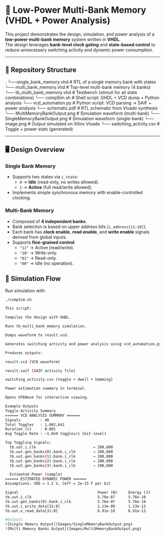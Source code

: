 # 🔋 Low-Power Multi-Bank Memory (VHDL + Power Analysis)
This project demonstrates the design, simulation, and power analysis of a **low-power multi-bank memory** system written in **VHDL**.  
The design leverages **bank-level clock gating** and **state-based control** to reduce unnecessary switching activity and dynamic power consumption.  

---

## 📂 Repository Structure
.
└──single_bank_memory.vhd # RTL of a single memory bank with states
└── multi_bank_memory.vhd # Top-level multi-bank memory (4 banks)
└── tb_multi_bank_memory.vhd # Testbench (stimuli for all state combinations)
└── compSim.sh # Shell script: GHDL + VCD dump + Python analysis
└── vcd_automation.py # Python script: VCD parsing → SAIF + power analysis
└── schematic.pdf # RTL schematic from Vivado synthesis
└── MultiMemoryBankOutput.png # Simulation waveform (multi-bank)
└── SingleMemoryBankOutput.png # Simulation waveform (single-bank)
└── image.png # Output simulated on Xilinx Vivado
└── switching_activity.csv # Toggle + power stats (generated)

---

## 🖥️ Design Overview

### **Single Bank Memory**
- Supports two states via `i_state`:
  - `0` → **Idle** (read-only, no writes allowed).  
  - `1` → **Active** (full read/write allowed).  
- Implements simple synchronous memory with enable-controlled clocking.

### **Multi-Bank Memory**
- Composed of **4 independent banks**.  
- Bank selection is based on upper address bits (`i_address[11:10]`).  
- Each bank has **clock enable**, **read enable**, and **write enable** signals derived from global inputs.  
- Supports **fine-grained control**:
  - `"11"` → Active (read/write).  
  - `"10"` → Write-only.  
  - `"01"` → Read-only.  
  - `"00"` → Idle (no operation).  

## 🧪 Simulation Flow

Run simulation with:

```bash
./compSim.sh

This script:

Compiles the design with GHDL.

Runs tb_multi_bank_memory simulation.

Dumps waveform to result.vcd.

Generates switching activity and power analysis using vcd_automation.py.

Produces outputs:

result.vcd (VCD waveform)

result.saif (SAIF activity file)

switching_activity.csv (toggle + dwell + hamming)

Power estimation summary in terminal.

Opens GTKWave for interactive viewing.

Example Outputs
Toggle Activity Summary
====== VCD ANALYSIS SUMMARY ======
Signals         : 46
Total Toggles   : 1,002,641
Duration (s)    : 0.001
Avg Toggle Rate : ~1.0e9 toggles/s (bit-level)

Top Toggling Signals:
  tb.uut.i_clk                          → 200,000
  tb.uut.gen_banks(0).bank.i_clk        → 200,000
  tb.uut.gen_banks(1).bank.i_clk        → 200,000
  tb.uut.gen_banks(2).bank.i_clk        → 200,000
  tb.uut.gen_banks(3).bank.i_clk        → 200,000

  Estimated Power (sample)
====== ESTIMATED DYNAMIC POWER ======
Assumptions: VDD = 1.2 V, Ceff = 2e-15 F per bit

Signal                                    Power (W)     Energy (J)
tb.uut.i_clk                              5.76e-07      5.76e-10
tb.uut.gen_banks(0).bank.i_clk            5.76e-07      5.76e-10
tb.uut.i_write_data[31:0]                 1.13e-09      1.13e-12
tb.uut.o_read_data[31:0]                  6.91e-10      6.91e-13

#Outputs 
![Single Memory Output](Images/SingleMemoryBankOutput.png)
![Multi Memory Banks Output](Images/MultiMemoryBankOutput.png)